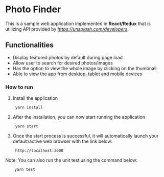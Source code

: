 # Photo Finder

This is a sample web application implemented in **React/Redux** that is utilizing API provided by *https://unsplash.com/developers*.

## Functionalities
- Display featured photos by default during page load
- Allow user to search for desired photos/images
- Has the option to view the whole image by clicking on the thumbnail
- Able to view the app from desktop, tablet and mobile devices


### How to run
1. Install the application

		yarn install
		
2. After the installation, you can now start running the application


		yarn start
		
3. Once the start process is successful, it will automatically launch your default/active web browser with the link below:

		http://localhost:3000
		
Note: You can also run the unit test using the command below:

		yarn test
